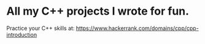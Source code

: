 # All my C++ projects I wrote for fun.


Practice your C++ skills at: https://www.hackerrank.com/domains/cpp/cpp-introduction
